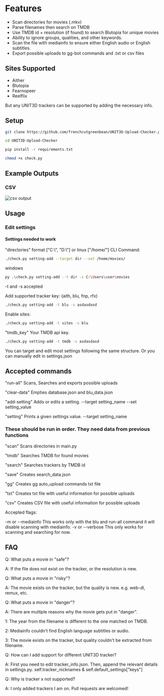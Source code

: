 # Features

- Scan directories for movies (.mkv)
- Parse filenames then search on TMDB
- Use TMDB id + resolution (if found) to search Blutopia for unique movies
- Ability to ignore groups, qualities, and other keywords.
- Scan the file with mediainfo to ensure either English audio or English subtitles.
- Export possible uploads to gg-bot commands and .txt or csv files

## Sites Supported

- Aither
- Blutopia
- Fearnopeer
- Reelflix

But any UNIT3D trackers can be supported by adding the necessary info.

## Setup

```sh
git clone https://github.com/frenchcutgreenbean/UNIT3D-Upload-Checker.git
```

```sh
cd UNIT3D-Upload-Checker
```

```sh
pip install -r requirements.txt
```

```sh
chmod +x check.py
```

## Example Outputs

### CSV

![csv output](https://i.ibb.co/SmkvfV1/2024-04-03-19-38-21.png)

## Usage

### Edit settings

#### Settings needed to work

"directories"
format ["C:\\", "D:\\"] or linux ["/home/"]
CLI Command:

```sh
./check.py setting-add --target dir --set /home/movies/
```

windows

```sh
py .\check.py setting-add --t dir -s C:\Users\user\movies
```

-t and -s accepted

Add supported tracker key: (aith, blu, fnp, rfx)

```sh
./check.py setting-add -t blu -s asdasdasd
```

Enable sites:

```sh
./check.py setting-add -t sites -s blu
```

"tmdb_key"
Your TMDB api key.

```sh
./check.py setting-add -t tmdb -s asdasdasd
```

You can target and edit most settings following the same structure. Or you can manually edit in settings.json

## Accepted commands

"run-all" Scans, Searches and exports possible uploads

"clear-data" Empties database.json and blu_data.json

"add-setting" Adds or edits a setting. --target setting_name --set setting_value

"setting" Prints a given settings value. --target setting_name

### These should be run in order. They need data from previous functions

"scan" Scans directories in main.py

"tmdb" Searches TMDB for found movies  

"search" Searches trackers by TMDB id

"save" Creates search_data.json

"gg" Creates gg auto_upload commands txt file

"txt" Creates txt file with useful information for possible uploads

"csv" Creates CSV file with useful information for possible uploads

Accepted flags:

-m or --mediainfo This works only with the blu and run-all command it will disable scanning with mediainfo.
-v or --verbose This only works for scanning and searching for now.

## FAQ

Q: What puts a movie in "safe"?

A: If the file does not exist on the tracker, or the resolution is new.

Q: What puts a movie in "risky"?

A: The movie exists on the tracker, but the quality is new. e.g. web-dl, remux, etc.

Q: What puts a movie in "danger"?

A: There are multiple reasons why the movie gets put in "danger".

1: The year from the filename is different to the one matched on TMDB.

2: Mediainfo couldn't find English language subtitles or audio.

3: The movie exists on the tracker, but quality couldn't be extracted from filename.

Q: How can I add support for different UNIT3D tracker?

A: First you need to edit tracker_info.json. Then, append the relevant details in settings.py. self.tracker_nicknames & self.default_settings["keys"]

Q: Why is tracker x not supported?

A: I only added trackers I am on. Pull requests are welcomed!
